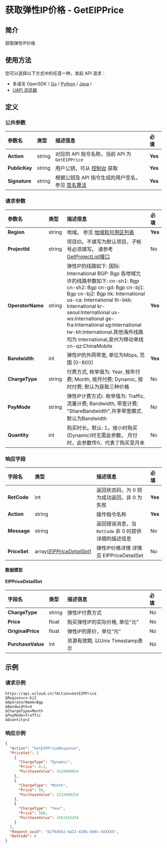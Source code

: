 # 获取弹性IP价格 - GetEIPPrice

## 简介

获取弹性IP价格






## 使用方法

您可以选择以下方式中的任意一种，发起 API 请求：
- 多语言 OpenSDK / [Go](https://github.com/ucloud/ucloud-sdk-go) / [Python](https://github.com/ucloud/ucloud-sdk-python3) / [Java](https://github.com/ucloud/ucloud-sdk-java) /
- [UAPI 浏览器](https://console.ucloud.cn/uapi/detail?id=GetEIPPrice)


## 定义

### 公共参数

| 参数名 | 类型 | 描述信息 | 必填 |
|:---|:---|:---|:---|
| **Action**     | string  | 对应的 API 指令名称，当前 API 为 `GetEIPPrice`                        | **Yes** |
| **PublicKey**  | string  | 用户公钥，可从 [控制台](https://console.ucloud.cn/uapi/apikey) 获取                                             | **Yes** |
| **Signature**  | string  | 根据公钥及 API 指令生成的用户签名，参见 [签名算法](api/summary/signature.md)  | **Yes** |

### 请求参数

| 参数名 | 类型 | 描述信息 | 必填 |
|:---|:---|:---|:---|
| **Region** | string | 地域。 参见 [地域和可用区列表](api/summary/regionlist) |**Yes**|
| **ProjectId** | string | 项目ID。不填写为默认项目，子帐号必须填写。 请参考[GetProjectList接口](api/summary/get_project_list) |No|
| **OperatorName** | string | 弹性IP的线路如下: 国际: International BGP: Bgp 各地域允许的线路参数如下: cn-sh1: Bgp cn-sh2: Bgp cn-gd: Bgp cn-bj1: Bgp cn-bj2: Bgp hk: International us-ca: International th-bkk: International kr-seoul:International us-ws:International ge-fra:International sg:International tw-kh:International.其他海外线路均为 International,泉州为移动单线cn-qz:ChinaMobile |**Yes**|
| **Bandwidth** | int | 弹性IP的外网带宽, 单位为Mbps, 范围 [0-800] |**Yes**|
| **ChargeType** | string | 付费方式, 枚举值为: Year, 按年付费; Month, 按月付费; Dynamic, 按时付费; 默认为获取三种价格 |No|
| **PayMode** | string | 弹性IP计费方式r. 枚举值为: Traffic, 流量计费; Bandwidth, 带宽计费; "ShareBandwidth",共享带宽模式. 默认为Bandwidth |No|
| **Quantity** | int | 购买时长。默认: 1。按小时购买(Dynamic)时无需此参数。 月付时，此参数传0，代表了购买至月末 |No|

### 响应字段

| 字段名 | 类型 | 描述信息 | 必填 |
|:---|:---|:---|:---|
| **RetCode** | int | 返回状态码，为 0 则为成功返回，非 0 为失败 |**Yes**|
| **Action** | string | 操作指令名称 |**Yes**|
| **Message** | string | 返回错误消息，当 `RetCode` 非 0 时提供详细的描述信息 |No|
| **PriceSet** | array[[*EIPPriceDetailSet*](#EIPPriceDetailSet)] | 弹性IP价格详情 详情见 EIPPriceDetailSet |No|

#### 数据模型


#### EIPPriceDetailSet

| 字段名 | 类型 | 描述信息 | 必填 |
|:---|:---|:---|:---|
| **ChargeType** | string | 弹性IP付费方式 |No|
| **Price** | float | 购买弹性IP的实际价格, 单位"元" |No|
| **OriginalPrice** | float | 弹性IP的原价，单位“元” |No|
| **PurchaseValue** | int | 资源有效期, 以Unix Timestamp表示 |No|

## 示例

### 请求示例
    
```
https://api.ucloud.cn/?Action=GetEIPPrice
&Region=cn-bj2
&OperatorName=Bgp
&Bandwidth=4
&ChargeType=Month
&PayMode=Traffic
&Quantity=2
```

### 响应示例
    
```json
{
  "Action": "GetEIPPriceResponse",
  "PriceSet": [
    {
      "ChargeType": "Dynamic",
      "Price": 0.1,
      "PurchaseValue": 1529900854
    },
    {
      "ChargeType": "Month",
      "Price": 50,
      "PurchaseValue": 1532489254
    },
    {
      "ChargeType": "Year",
      "Price": 500,
      "PurchaseValue": 1561433254
    }
  ],
  "Request_uuid": "b2f6d562-4a22-428b-b88c-XXXXXX",
  "RetCode": 0
}
```





